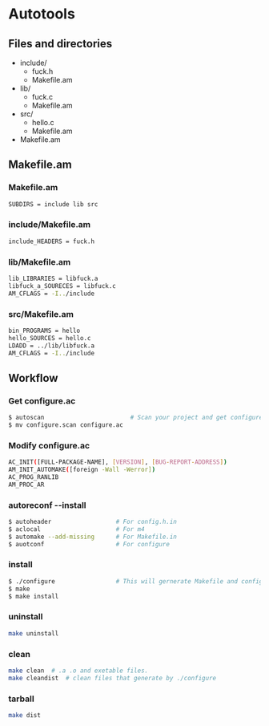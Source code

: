 # Autotools

## Files and directories
+ include/
  - fuck.h
  - Makefile.am
+ lib/
  - fuck.c
  - Makefile.am
+ src/
  - hello.c
  - Makefile.am
+ Makefile.am

## Makefile.am

### Makefile.am
```sh
SUBDIRS = include lib src
```

### include/Makefile.am
```sh
include_HEADERS = fuck.h
```

### lib/Makefile.am
```sh
lib_LIBRARIES = libfuck.a
libfuck_a_SOURECES = libfuck.c
AM_CFLAGS = -I../include
```

### src/Makefile.am
```sh
bin_PROGRAMS = hello
hello_SOURCES = hello.c
LDADD = ../lib/libfuck.a
AM_CFLAGS = -I../include
```

## Workflow

### Get configure.ac
```sh
$ autoscan                        # Scan your project and get configure.scan.
$ mv configure.scan configure.ac
```

### Modify configure.ac
```sh
AC_INIT([FULL-PACKAGE-NAME], [VERSION], [BUG-REPORT-ADDRESS])
AM_INIT_AUTOMAKE([foreign -Wall -Werror])
AC_PROG_RANLIB
AM_PROC_AR
```

### autoreconf --install
```sh
$ autoheader                  # For config.h.in
$ aclocal                     # For m4
$ automake --add-missing      # For Makefile.in
$ auotconf                    # For configure
```

### install
```sh
$ ./configure                 # This will gernerate Makefile and config.h
$ make
$ make install
```

### uninstall
```sh
make uninstall
```

### clean
```sh
make clean  # .a .o and exetable files.
make cleandist  # clean files that generate by ./configure
```

### tarball
```sh
make dist
```
